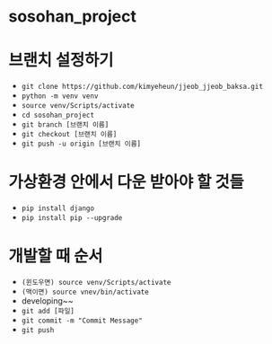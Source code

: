# sosohan_project

# 브랜치 설정하기
* `git clone https://github.com/kimyeheun/jjeob_jjeob_baksa.git`
* `python -m venv venv`
* `source venv/Scripts/activate`
* `cd sosohan_project`  
* `git branch [브랜치 이름]`
* `git checkout [브랜치 이름]`
* `git push -u origin [브랜치 이름]`

# 가상환경 안에서 다운 받아야 할 것들
* `pip install django`
* `pip install pip --upgrade`
  
# 개발할 때 순서
* `(윈도우면) source venv/Scripts/activate` 
* `(맥이면) source vnev/bin/activate`
* developing~~
* `git add [파일]`
* `git commit -m "Commit Message"`
* `git push`
